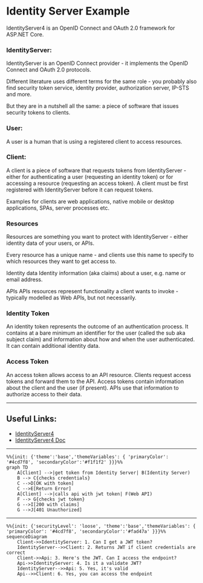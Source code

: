 # Identity Server Example
IdentityServer4 is an OpenID Connect and OAuth 2.0 framework for ASP.NET Core.

### IdentityServer:
IdentityServer is an OpenID Connect provider - it implements the OpenID Connect and OAuth 2.0 protocols.

Different literature uses different terms for the same role - you probably also find security token service, identity provider, authorization server, IP-STS and more.

But they are in a nutshell all the same: a piece of software that issues security tokens to clients.
### User:
A user is a human that is using a registered client to access resources.

### Client:
A client is a piece of software that requests tokens from IdentityServer - either for authenticating a user (requesting an identity token) or for accessing a resource (requesting an access token). A client must be first registered with IdentityServer before it can request tokens.

Examples for clients are web applications, native mobile or desktop applications, SPAs, server processes etc.

### Resources
Resources are something you want to protect with IdentityServer - either identity data of your users, or APIs.

Every resource has a unique name - and clients use this name to specify to which resources they want to get access to.

Identity data Identity information (aka claims) about a user, e.g. name or email address.

APIs APIs resources represent functionality a client wants to invoke - typically modelled as Web APIs, but not necessarily.
### Identity Token
An identity token represents the outcome of an authentication process. It contains at a bare minimum an identifier for the user (called the sub aka subject claim) and information about how and when the user authenticated. It can contain additional identity data.

### Access Token
An access token allows access to an API resource. Clients request access tokens and forward them to the API. Access tokens contain information about the client and the user (if present). APIs use that information to authorize access to their data.

---
## Useful Links:
- [IdentityServer4](https://identityserver.io/)
- [IdentityServer4 Doc](http://docs.identityserver.io/en/latest/index.html)
---

```mermaid
%%{init: {'theme':'base','themeVariables': { 'primaryColor': '#4cd7f8', 'secondaryColor':'#f1f1f2' }}}%%
graph TD
    A[Client] -->|get token from Identity Server| B(Identity Server)
    B --> C{checks credentials}
    C -->D[OK with token] 
    C -->E[Return Error]
    A[Client] -->|calls api with jwt token| F(Web API)
    F --> G{checks jwt token}
    G -->I[200 with claims]
    G -->J[401 Unauthorized]

```
---
```mermaid
%%{init: {'securityLevel': 'loose', 'theme':'base','themeVariables': { 'primaryColor': '#4cd7f8', 'secondaryColor':'#fad47a' }}}%%
sequenceDiagram        
    Client->>IdentityServer: 1. Can I get a JWT token?
    IdentityServer-->>Client: 2. Returns JWT if client credentials are correct    
    Client->>Api: 3. Here's the JWT. Can I access the endpoint?
    Api->>IdentityServer: 4. Is it a validate JWT?
    IdentityServer-->>Api: 5. Yes, it's valid
    Api-->>Client: 6. Yes, you can access the endpoint

```
